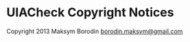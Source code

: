 UIACheck Copyright Notices
==========================

Copyright 2013 Maksym Borodin <borodin.maksym@gmail.com>


